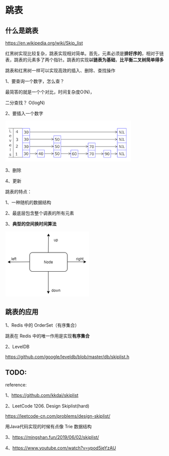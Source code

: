 # 跳表

## 什么是跳表

https://en.wikipedia.org/wiki/Skip_list

红黑树实现比较复杂，跳表实现相对简单。首先，元素必须是**排好序的**，相对于链表，跳表的元素多了两个指针。跳表的实现**以链表为基础**，**比平衡二叉树简单得多**

跳表和红黑树一样可以实现高效的插入、删除、查找操作

1、要查询一个数字，怎么查？

最简答的就是一个个对比，时间复杂度O(N)，

二分查找？ O(logN)

2、要插入一个数字

![](./img/skiplist_insert.PNG)

3、删除

4、更新

跳表的特点：

1、一种随机的数据结构

2、最底层包含整个调表的所有元素

3、**典型的空间换时间算法**

![](./img/skiplist.png)



## 跳表的应用

1、Redis 中的 OrderSet（有序集合）

跳表在 Redis 中的唯一作用是实现**有序集合**

2、LevelDB

https://github.com/google/leveldb/blob/master/db/skiplist.h

## TODO:

reference:

1、https://github.com/kkdai/skiplist

2、LeetCode 1206. Design Skiplist(hard)

https://leetcode-cn.com/problems/design-skiplist/

用Java代码实现的时候有点像 Trie 数据结构

3、https://mingshan.fun/2019/06/02/skiplist/

4、https://www.youtube.com/watch?v=ypod5jeYzAU